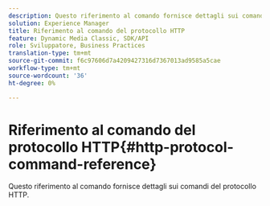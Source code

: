 ```yaml
---
description: Questo riferimento al comando fornisce dettagli sui comandi del protocollo HTTP.
solution: Experience Manager
title: Riferimento al comando del protocollo HTTP
feature: Dynamic Media Classic, SDK/API
role: Sviluppatore, Business Practices
translation-type: tm+mt
source-git-commit: f6c97606d7a4209427316d7367013ad9585a5cae
workflow-type: tm+mt
source-wordcount: '36'
ht-degree: 0%

---
```



# Riferimento al comando del protocollo HTTP{#http-protocol-command-reference}

Questo riferimento al comando fornisce dettagli sui comandi del protocollo HTTP.

